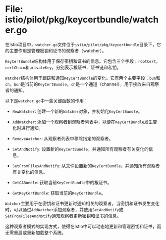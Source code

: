 # File: istio/pilot/pkg/keycertbundle/watcher.go

在Istio项目中，`watcher.go`文件位于`istio/pilot/pkg/keycertbundle`目录下，它的主要作用是管理密钥和证书的观察者（watcher）。

`KeyCertBundle`结构体用于保存密钥和证书的信息。它包含三个字段：`rootCert`，`certChain`和`privateKey`，分别表示根证书、证书链和私钥。

`Watcher`结构体用于跟踪和通知`KeyCertBundle`的变化。它有两个主要字段：`bun`和`ch`。`bun`是当前的`KeyCertBundle`，`ch`是一个通道（channel），用于接收来自观察者的通知。

以下是`watcher.go`中一些关键函数的作用：

- `NewWatcher`: 创建一个新的`Watcher`对象，并初始化`KeyCertBundle`。

- `AddWatcher`: 添加一个观察者到观察者列表中，以便在`KeyCertBundle`发生变化时进行通知。

- `RemoveWatcher`: 从观察者列表中移除指定的观察者。

- `SetAndNotify`: 设置新的`KeyCertBundle`，并通知所有观察者有关变化的信息。

- `SetFromFilesAndNotify`: 从文件设置新的`KeyCertBundle`，并通知所有观察者有关变化的信息。

- `GetCABundle`: 获取当前`KeyCertBundle`中的根证书。

- `GetKeyCertBundle`: 获取当前的`KeyCertBundle`。

`Watcher`主要用于在密钥和证书更新时通知相关的观察者。当密钥和证书发生变化时，可以通过`AddWatcher`添加观察者，并使用`SetAndNotify`或`SetFromFilesAndNotify`通知观察者更新密钥和证书的信息。

这种观察者模式的实现方式，使得在Istio中可以动态地更新和管理密钥和证书，而无需重启或重新加载整个系统。

